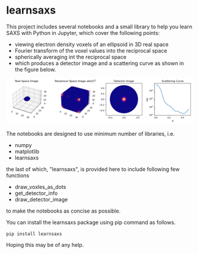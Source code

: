 # learnsaxs
This project includes several notebooks and a small library to help you learn SAXS with Python in Jupyter,
which cover the following points:
  * viewing electron density voxels of an ellipsoid in 3D real space
  * Fourier transform of the voxel values into the reciprocal space
  * spherically averaging int the reciprocal space
  * which produces a detector image and a scattering curve
as shown in the figure below.

<img src="images/detector.png">

The notebooks are designed to use minimum number of libraries, i.e.

  * numpy
  * matplotlib
  * learnsaxs

the last of which, "learnsaxs", is provided here to include following few functions

  * draw_voxles_as_dots
  * get_detector_info
  * draw_detector_image

to make the notebooks as concise as possible.

You can install the learnsaxs package using pip command as follows.

```
pip install learnsaxs
```

Hoping this may be of any help.
